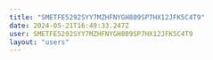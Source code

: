 ```yaml
---
title: "SMETFE5292SYY7MZHFNYGH809SP7HX12JFK5C4T9"
date: 2024-05-21T16:49:33.247Z
user: SMETFE5292SYY7MZHFNYGH809SP7HX12JFK5C4T9
layout: "users"
---
```

    